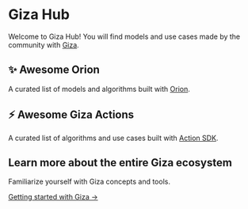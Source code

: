 # Giza Hub

Welcome to Giza Hub! You will find models and use cases made by the community with [Giza](https://docs.gizatech.xyz/).

## ✨ Awesome Orion
A curated list of models and algorithms built with [Orion](https://github.com/gizatechxyz/orion).

## ⚡️ Awesome Giza Actions
A curated list of algorithms and use cases built with [Action SDK](https://github.com/gizatechxyz/orion).


## Learn more about the entire Giza ecosystem

Familiarize yourself with Giza concepts and tools.

[Getting started with Giza →](https://docs.gizatech.xyz/)
